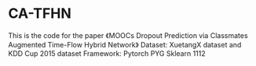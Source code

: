 # CA-TFHN
This is the code for the paper 《MOOCs Dropout Prediction via Classmates Augmented Time-Flow Hybrid Network》
Dataset:
XuetangX dataset and KDD Cup 2015 dataset
Framework:
Pytorch PYG Sklearn 1112
